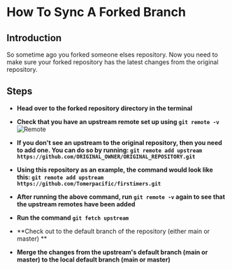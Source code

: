 # How To Sync A Forked Branch

## Introduction

So sometime ago you forked someone elses repository. Now you need to make sure your forked repository has the latest changes from the original repository.

## Steps

- **Head over to the forked repository directory in the terminal**

- **Check that you have an upstream remote set up using `git remote -v`**
![Remote](https://github.com/TomerPacific/firstimers/blob/master/assets/gitRemote.jpg?raw=true)

- **If you don't see an upstream to the original repository, then you need to add one. You can do so by running: `git remote add upstream https://github.com/ORIGINAL_OWNER/ORIGINAL_REPOSITORY.git`**

- **Using this repository as an example, the command would look like this: `git remote add upstream https://github.com/Tomerpacific/firstimers.git`**

- **After running the above command, run `git remote -v` again to see that the upstream remotes have been added**

- **Run the command `git fetch upstream`**

- **Check out to the default branch of the repository (either main or master) **

- **Merge the changes from the upstream's default branch (main or master) to the local default branch (main or master)**
